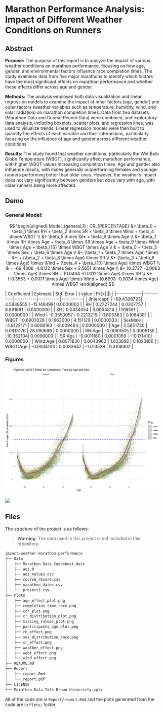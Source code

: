 # Marathon Performance Analysis: Impact of Different Weather Conditions on Runners

## Abstract

**Purpose:** The purpose of this report is to analyze the impact of various weather conditions on marathon performance, focusing on how age, gender, and environmental factors influence race completion times. The study examines data from five major marathons to identify which factors have the most significant effects on marathon performance and whether these effects differ across age and gender.

**Methods:** The analysis employed both data visualization and linear regression models to examine the impact of inner factors (age, gender) and outer factors (weather variables such as temperature, humidity, wind, and solar radiation) on marathon completion times. Data from two datasets (Marathon Data and Course Record Data) were combined, and exploratory data analysis, including boxplots, scatter plots, and regression lines, was used to visualize trends. Linear regression models were then built to quantify the effects of each variable and their interactions, particularly focusing on the influence of age and gender across different weather conditions.

**Results:** The study found that weather conditions, particularly the Wet Bulb Globe Temperature (WBGT), significantly affect marathon performance, with higher WBGT values increasing completion times. Age and gender also influence results, with males generally outperforming females and younger runners performing better than older ones. However, the weather’s impact does not vary significantly between genders but does vary with age, with older runners being more affected.


## Demo

### General Model:
$$
\begin{aligned}
Model_{general_1} : CR_{PERCENTAGE} &= \beta_0 + \beta_1 \times RH + \beta_2 \times SR + \beta_3 \times Wind + \beta_4 \times WBGT \\
&+ \beta_5 \times Sex + \beta_6 \times Age \\
&+ \beta_7 \times RH \times Age + \beta_8 \times SR \times Age + \beta_9 \times Wind \times Age + \beta_{10} \times WBGT \times Age \\
& = \beta_0 + \beta_5 \times Sex + \beta_6 \times Age \\
&+ (\beta_1 + \beta_7 \times Age) \times RH + (\beta_2 + \beta_8 \times Age) \times SR \\
&+ (\beta_3 + \beta_9 \times Age) \times Wind + (\beta_4 + \beta_{10} \times Age) \times WBGT \\
& = -69.4308 -4.8122 \times Sex + 2.5651 \times Age \\
&+ (0.2727 -0.0063 \times Age) \times RH + (0.0434 -0.0011 \times Age) \times SR \\
&+ (-0.3553 + 0.0071 \times Age) \times Wind + (0.6903 -0.0034 \times Age) \times WBGT
\end{aligned}
$$

| Coefficient    | Estimate    | Std. Error | t value   | Pr(>|t|)  |
|-------------|------------|-----------|-----------|-----------|
| (Intercept) | -69.4308723| 4.5839555 | -15.146498| 0.0000000 |
| RH          | 0.2727244  | 0.0307757 | 8.861691  | 0.0000000 |
| SR          | 0.0434054  | 0.0054814 | 7.918591  | 0.0000000 |
| Wind        | -0.3553057 | 0.2213215 | -1.605383 | 0.1084381 |
| WBGT        | 0.6903328  | 0.1663000 | 4.151129  | 0.0000333 |
| SexMale     | -4.8122171 | 0.6008163 | -8.009464 | 0.0000000 |
| Age         | 2.5651730  | 0.0913176 | 28.090689 | 0.0000000 |
| RH:Age      | -0.0063505 | 0.0006135 | -10.352104| 0.0000000 |
| SR:Age      | -0.0011180 | 0.0001099 | -10.171410| 0.0000000 |
| Wind:Age    | 0.0071830  | 0.0043962 | 1.633892  | 0.1023100 |
| WBGT:Age    | -0.0034103 | 0.0033647 | -1.013528 | 0.3108302 |

### Figures

![](Plots/wgbt_effect.png)

![](Plots/weather_effect.png)

## Files

The structure of the project is as follows:

> **Warning:** The data used in this project is not included in this repository.

```bash
impact-weather-marathon-performance
├── Data
│   ├── Marathon Data Codesheet.docx
│   ├── aqi.R
│   ├── aqi_values.csv
│   ├── course_record.csv
│   ├── marathon_dates.csv
│   └── project1.csv
├── Plots
│   ├── age_effect_plot.png
│   ├── completion_time_race.png
│   ├── cor_plot.png
│   ├── cr_distribution_plot.png
│   ├── missing_values_plot.png
│   ├── participants_age_plot.png
│   ├── rh_effect.png
│   ├── sex_distribution_race.png
│   ├── sr_effect.png
│   ├── weather_effect.png
│   ├── wgbt_effect.png
│   └── wind_effect.png
├── README.md
├── Report
│   ├── report.Rmd
│   └── report.pdf
├── LICENSE
└── Marathon Data Talk Brown University.pptx
```
All of the code are in `Report/report.Rmd` and the plots generated from the code are in `Plots/` folder.